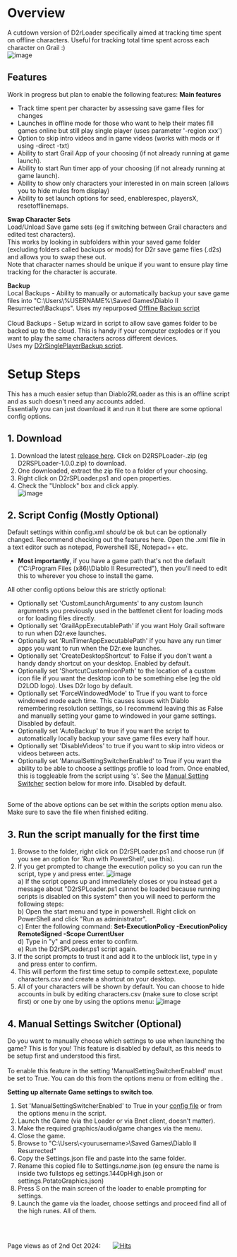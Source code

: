# Overview
A cutdown version of D2rLoader specifically aimed at tracking time spent on offline characters. Useful for tracking total time spent across each character on Grail :)
<br>
![image](https://github.com/user-attachments/assets/95e7b222-3adf-435f-aa22-f9071db5c09a)<br>


## Features
Work in progress but plan to enable the following features:
**Main features**
- Track time spent per character by assessing save game files for changes
- Launches in offline mode for those who want to help their mates fill games online but still play single player (uses parameter '-region xxx')
- Option to skip intro videos and in game videos (works with mods or if using -direct -txt)
- Ability to start Grail App of your choosing (if not already running at game launch).
- Ability to start Run timer app of your choosing (if not already running at game launch).
- Ability to show only characters your interested in on main screen (allows you to hide mules from display)
- Ability to set launch options for seed, enablerespec, playersX, resetofflinemaps.

**Swap Character Sets**<br>
Load/Unload Save game sets (eg if switching between Grail characters and edited test characters).<br>
This works by looking in subfolders within your saved game folder (excluding folders called backups or mods) for D2r save game files (.d2s) and allows you to swap these out.<br>
Note that character names should be unique if you want to ensure play time tracking for the character is accurate.<br>

**Backup**<br>
Local Backups - Ability to manually or automatically backup your save game files into "C:\Users\\%USERNAME%\Saved Games\Diablo II Resurrected\Backups". Uses my repurposed [Offline Backup script](https://github.com/shupershuff/FolderBackup)<br><br>
Cloud Backups - Setup wizard in script to allow save games folder to be backed up to the cloud. This is handy if your computer explodes or if you want to play the same characters across different devices.<br>
Uses my [D2rSinglePlayerBackup script](https://github.com/shupershuff/D2rSinglePlayerBackup). 

# Setup Steps
This has a much easier setup than Diablo2RLoader as this is an offline script and as such doesn't need any accounts added.<br>
Essentially you can just download it and run it but there are some optional config options.

## 1. Download
1. Download the latest [release here](https://github.com/shupershuff/D2rSPLoader/releases). Click on D2RSPLoader-<version>.zip (eg D2RSPLoader-1.0.0.zip) to download.
2. One downloaded, extract the zip file to a folder of your choosing.
3. Right click on D2rSPLoader.ps1 and open properties.
4. Check the "Unblock" box and click apply.<br>
![image](https://user-images.githubusercontent.com/63577525/234503557-22b7b8d4-0389-48fa-8ff4-f8a7870ccd82.png)

## 2. Script Config (Mostly Optional)
Default settings within config.xml *should* be ok but can be optionally changed. Recommend checking out the features here.
Open the .xml file in a text editor such as notepad, Powershell ISE, Notepad++ etc.
- **Most importantly**, if you have a game path that's not the default ("C:\Program Files (x86)\Diablo II Resurrected"), then you'll need to edit this to wherever you chose to install the game.<br>

All other config options below this are strictly optional:<br>
- Optionally set 'CustomLaunchArguments' to any custom launch arguments you previously used in the battlenet client for loading mods or for loading files directly.
- Optionally set 'GrailAppExecutablePath' if you want Holy Grail software to run when D2r.exe launches.
- Optionally set 'RunTimerAppExecutablePath' if you have any run timer apps you want to run when the D2r.exe launches.
- Optionally set 'CreateDesktopShortcut' to False if you don't want a handy dandy shortcut on your desktop. Enabled by default.
- Optionally set 'ShortcutCustomIconPath' to the location of a custom icon file if you want the desktop icon to be something else (eg the old D2LOD logo). Uses D2r logo by default.
- Optionally set 'ForceWindowedMode' to True if you want to force windowed mode each time. This causes issues with Diablo remembering resolution settings, so I recommend leaving this as False and manually setting your game to windowed in your game settings. Disabled by default.
- Optionally set 'AutoBackup' to true if you want the script to automatically locally backup your save game files every half hour.
- Optionally set 'DisableVideos' to true if you want to skip intro videos or videos between acts.
- Optionally set 'ManualSettingSwitcherEnabled' to True if you want the ability to be able to choose a settings profile to load from. Once enabled, this is toggleable from the script using 's'. See the [Manual Setting Switcher](#6-manual-settings-switcher-optional) section below for more info. Disabled by default.
<br>
Some of the above options can be set within the scripts option menu also. Make sure to save the file when finished editing.<br>

## 3. Run the script manually for the first time
1. Browse to the folder, right click on D2rSPLoader.ps1 and choose run (if you see an option for 'Run with PowerShell', use this).
2. If you get prompted to change the execution policy so you can run the script, type y and press enter.
   ![image](https://user-images.githubusercontent.com/63577525/234580880-e78df284-edea-4a5e-b4c6-4825f6031b4e.png)   
   a) If the script opens up and immediately closes or you instead get a message about "D2rSPLoader.ps1 cannot be loaded because running scripts is disabled on this system" then you will need to perform the following steps:   
   b) Open the start menu and type in powershell. Right click on PowerShell and click "Run as administrator".<br>
   c) Enter the following command: **Set-ExecutionPolicy -ExecutionPolicy RemoteSigned -Scope CurrentUser**<br>
   d) Type in "y" and press enter to confirm.<br>
   e) Run the D2rSPLoader.ps1 script again.<br>
3. If the script prompts to trust it and add it to the unblock list, type in y and press enter to confirm.
4. This will perform the first time setup to compile settext.exe, populate characters.csv and create a shortcut on your desktop.
5. All of your characters will be shown by default. You can choose to hide accounts in bulk by editing characters.csv (make sure to close script first) or one by one by using the options menu:
![image](https://github.com/user-attachments/assets/ec4fa3bc-feeb-450d-9d4f-aed22b9400c2)<br>

## 4. Manual Settings Switcher (Optional)
Do you want to manually choose which settings to use when launching the game? This is for you! This feature is disabled by default, as this needs to be setup first and understood this first.<br>
<br>
To enable this feature in the setting 'ManualSettingSwitcherEnabled' must be set to True. You can do this from the options menu or from editing the .

**Setting up alternate Game settings to switch too**.<br>
1. Set 'ManualSettingSwitcherEnabled' to True in your [config file](#2-script-config-mostly-optional) or from the options menu in the script.
2. Launch the Game (via the Loader or via Bnet client, doesn't matter).
3. Make the required graphics/audio/game changes via the menu.
4. Close the game.
5. Browse to "C:\Users\\\<yourusername>\Saved Games\Diablo II Resurrected"
6. Copy the Settings.json file and paste into the same folder.
7. Rename this copied file to Settings._name_.json (eg ensure the name is inside two fullstops eg settings.1440pHigh.json or settings.PotatoGraphics.json)
8. Press S on the main screen of the loader to enable prompting for settings. 
9. Launch the game via the loader, choose settings and proceed find all of the high runes. All of them.
<br>
<br>

Page views as of 2nd Oct 2024:&nbsp;&nbsp;&nbsp;&nbsp;&nbsp;&nbsp;&nbsp;[![Hits](https://hits.seeyoufarm.com/api/count/incr/badge.svg?url=https%3A%2F%2Fgithub.com%2Fshupershuff%2FD2rSPLoader&count_bg=%2379C83D&title_bg=%23555555&icon=&icon_color=%23E7E7E7&title=hits&edge_flat=false)](https://www.youtube.com/watch?v=dQw4w9WgXcQ)<br>
